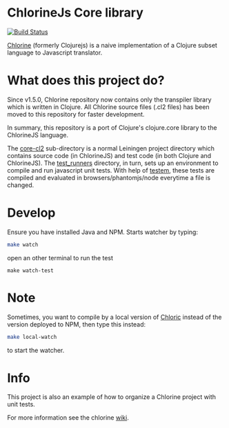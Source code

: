 # ChlorineJs Core library

[![Build Status](https://api.travis-ci.org/chlorinejs/core-cl2.png)](https://travis-ci.org/chlorinejs/core-cl2)

[Chlorine](http://github.com/chlorinejs/chlorine) (formerly Clojurejs) is a naive implementation of a Clojure subset language to Javascript translator.

# What does this project do?
Since v1.5.0, Chlorine repository now contains only the transpiler library which is written in Clojure. All Chlorine source files (.cl2 files) has been moved to this repository for faster development.

In summary, this repository is a port of Clojure's clojure.core library to the ChlorineJS language.

The [core-cl2](core-cl2) sub-directory is a normal Leiningen project directory which contains source code (in ChlorineJS) and test code (in both Clojure and ChlorineJS). The [test_runners](test_runners) directory, in turn, sets up an environment to compile and run javascript unit tests. With help of [testem](https://github.com/airportyh/testem), these tests are compiled and evaluated in browsers/phantomjs/node everytime a file is changed.

# Develop
Ensure you have  installed Java and NPM. Starts watcher by typing:
```bash
make watch
```
open an other terminal to run the test
```
make watch-test
```

# Note
Sometimes, you want to compile by a local version of [Chloric](https://github.com/chlorinejs/chloric) instead of the version deployed to NPM, then type this instead:
```bash
make local-watch
```
to start the watcher.

# Info
This project is also an example of how to organize a Chlorine project with unit tests.

For more information see the chlorine [wiki](https://github.com/chlorinejs/chlorine/wiki).
